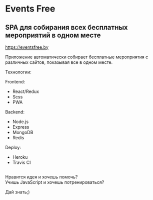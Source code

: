 # Events Free
## SPA для собирания всех бесплатных мероприятий в одном месте

https://eventsfree.by

Приложение автоматически собирает бесплатные мероприятия с различных сайтов, показывая все в одном месте.

Технологии:

Frontend:

- React/Redux
- Scss
- PWA

Backend:

- Node.js
- Express
- MongoDB
- Redis

Deploy:

- Heroku
- Travis CI

##

Нравится идея и хочешь помочь?  
Учишь JavaScript и хочешь потренироваться?

Дай знать;)
